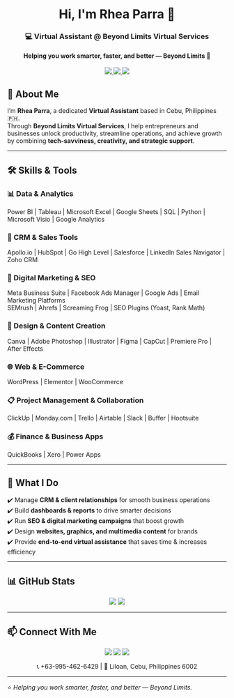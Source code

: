<h1 align="center">Hi, I'm Rhea Parra 👋</h1>
<h3 align="center">💻 Virtual Assistant @ Beyond Limits Virtual Services</h3>
<h4 align="center">Helping you work smarter, faster, and better — Beyond Limits 🚀</h4>

<p align="center">
  <a href="mailto:hello@rheaparra.com">
    <img src="https://img.shields.io/badge/Email-hello%40rheaparra.com-red?style=for-the-badge&logo=gmail&logoColor=white">
  </a>
  <a href="https://linkedin.com/in/rhea-parra">
    <img src="https://img.shields.io/badge/LinkedIn-Rhea%20Parra-blue?style=for-the-badge&logo=linkedin&logoColor=white">
  </a>
  <a href="https://rheaparra.com/">
    <img src="https://img.shields.io/badge/Portfolio-rheaparra.com-1abc9c?style=for-the-badge&logo=firefox-browser&logoColor=white">
  </a>
</p>


## 🌟 About Me  

I’m **Rhea Parra**, a dedicated **Virtual Assistant** based in Cebu, Philippines 🇵🇭.  
Through **Beyond Limits Virtual Services**, I help entrepreneurs and businesses unlock productivity, streamline operations, and achieve growth by combining **tech-savviness, creativity, and strategic support**.  

---

## 🛠️ Skills & Tools  

### 📊 Data & Analytics  
Power BI | Tableau | Microsoft Excel | Google Sheets | SQL | Python | Microsoft Visio | Google Analytics  

### 🤝 CRM & Sales Tools  
Apollo.io | HubSpot | Go High Level | Salesforce | LinkedIn Sales Navigator | Zoho CRM  

### 📢 Digital Marketing & SEO  
Meta Business Suite | Facebook Ads Manager | Google Ads | Email Marketing Platforms  
SEMrush | Ahrefs | Screaming Frog | SEO Plugins (Yoast, Rank Math)  

### 🎨 Design & Content Creation  
Canva | Adobe Photoshop | Illustrator | Figma | CapCut | Premiere Pro | After Effects  

### 🌐 Web & E-Commerce  
WordPress | Elementor | WooCommerce  

### 📋 Project Management & Collaboration  
ClickUp | Monday.com | Trello | Airtable | Slack | Buffer | Hootsuite  

### 💰 Finance & Business Apps  
QuickBooks | Xero | Power Apps  

---

## 📌 What I Do  

✔️ Manage **CRM & client relationships** for smooth business operations  
✔️ Build **dashboards & reports** to drive smarter decisions  
✔️ Run **SEO & digital marketing campaigns** that boost growth  
✔️ Design **websites, graphics, and multimedia content** for brands  
✔️ Provide **end-to-end virtual assistance** that saves time & increases efficiency  

---

## 📊 GitHub Stats  

<p align="center">
  <img src="https://github-readme-stats.vercel.app/api?username=YOURUSERNAME&show_icons=true&theme=tokyonight" />
  <img src="https://github-readme-stats.vercel.app/api/top-langs/?username=YOURUSERNAME&layout=compact&theme=tokyonight" />
</p>

---

## 📫 Connect With Me  

<p align="center">
  <a href="https://rheaparra.com/"><img src="https://img.shields.io/badge/-Website-1abc9c?style=for-the-badge&logo=firefox-browser&logoColor=white"/></a>
  <a href="mailto:hello@rheaparra.com"><img src="https://img.shields.io/badge/-Email-red?style=for-the-badge&logo=gmail&logoColor=white"/></a>
  <a href="https://linkedin.com/in/rhea-parra"><img src="https://img.shields.io/badge/-LinkedIn-blue?style=for-the-badge&logo=linkedin&logoColor=white"/></a>
</p>

<p align="center">
📞 +63-995-462-6429 | 📍 Liloan, Cebu, Philippines 6002
</p>

---

⭐️ *Helping you work smarter, faster, and better — Beyond Limits.*
